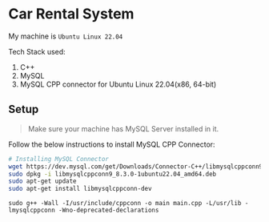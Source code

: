 # Car Rental System

My machine is `Ubuntu Linux 22.04`

Tech Stack used:

1. C++
2. MySQL
3. MySQL CPP connector for Ubuntu Linux 22.04(x86, 64-bit)

## Setup

> Make sure your machine has MySQL Server installed in it.

Follow the below instructions to install MySQL CPP Connector:

```bash
# Installing MySQL Connector
wget https://dev.mysql.com/get/Downloads/Connector-C++/libmysqlcppconn9_8.3.0-1ubuntu22.04_amd64.deb
sudo dpkg -i libmysqlcppconn9_8.3.0-1ubuntu22.04_amd64.deb
sudo apt-get update
sudo apt-get install libmysqlcppconn-dev
```


`sudo g++ -Wall -I/usr/include/cppconn -o main main.cpp -L/usr/lib -lmysqlcppconn -Wno-deprecated-declarations`